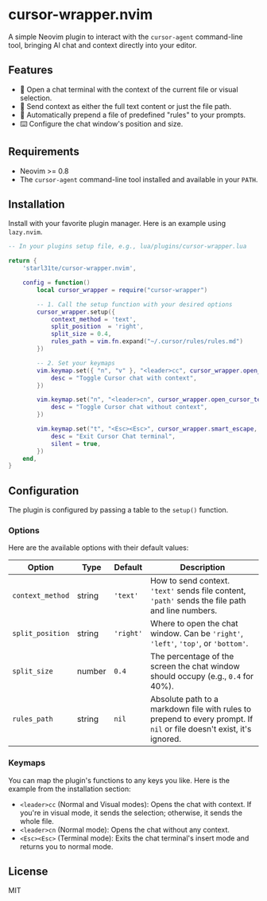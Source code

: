 # cursor-wrapper.nvim

A simple Neovim plugin to interact with the `cursor-agent` command-line tool, bringing AI chat and context directly into your editor.



## Features

-   💬 Open a chat terminal with the context of the current file or visual selection.
-   🚀 Send context as either the full text content or just the file path.
-   📜 Automatically prepend a file of predefined "rules" to your prompts.
-   ⌨️ Configure the chat window's position and size.

## Requirements

-   Neovim >= 0.8
-   The `cursor-agent` command-line tool installed and available in your `PATH`.

## Installation

Install with your favorite plugin manager. Here is an example using `lazy.nvim`.

```lua
-- In your plugins setup file, e.g., lua/plugins/cursor-wrapper.lua

return {
    'starl31te/cursor-wrapper.nvim',

    config = function()
        local cursor_wrapper = require("cursor-wrapper")

        -- 1. Call the setup function with your desired options
        cursor_wrapper.setup({
            context_method = 'text',
            split_position  = 'right',
            split_size = 0.4,
            rules_path = vim.fn.expand("~/.cursor/rules/rules.md")
        })

        -- 2. Set your keymaps
        vim.keymap.set({ "n", "v" }, "<leader>cc", cursor_wrapper.open_cursor_terminal, {
            desc = "Toggle Cursor chat with context",
        })

        vim.keymap.set("n", "<leader>cn", cursor_wrapper.open_cursor_terminal_no_context, {
            desc = "Toggle Cursor chat without context",
        })

        vim.keymap.set("t", "<Esc><Esc>", cursor_wrapper.smart_escape, {
            desc = "Exit Cursor Chat terminal",
            silent = true,
        })
    end,
}
```

## Configuration

The plugin is configured by passing a table to the `setup()` function.

### Options

Here are the available options with their default values:

| Option             | Type   | Default   | Description                                                                                               |
| ------------------ | ------ | --------- | --------------------------------------------------------------------------------------------------------- |
| `context_method`   | string | `'text'`  | How to send context. `'text'` sends file content, `'path'` sends the file path and line numbers.          |
| `split_position`   | string | `'right'` | Where to open the chat window. Can be `'right'`, `'left'`, `'top'`, or `'bottom'`.                            |
| `split_size`       | number | `0.4`     | The percentage of the screen the chat window should occupy (e.g., `0.4` for 40%).                          |
| `rules_path`       | string | `nil`     | Absolute path to a markdown file with rules to prepend to every prompt. If `nil` or file doesn't exist, it's ignored. |

### Keymaps

You can map the plugin's functions to any keys you like. Here is the example from the installation section:

-   `<leader>cc` (Normal and Visual modes): Opens the chat with context. If you're in visual mode, it sends the selection; otherwise, it sends the whole file.
-   `<leader>cn` (Normal mode): Opens the chat without any context.
-   `<Esc><Esc>` (Terminal mode): Exits the chat terminal's insert mode and returns you to normal mode.

## License

MIT
